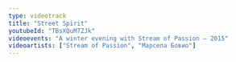 ```yaml
---
type: videotrack
title: "Street Spirit"
youtubeId: "TBsXQuM7ZJk"
videoevents: "A winter evening with Stream of Passion — 2015"
videoartists: ["Stream of Passion", "Марсела Бовио"]
---
```

